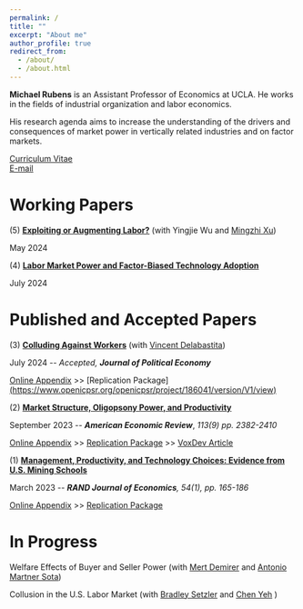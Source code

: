 ```yaml
---
permalink: /
title: ""
excerpt: "About me"
author_profile: true
redirect_from: 
  - /about/
  - /about.html
---
```

**Michael Rubens** is an Assistant Professor of Economics at UCLA. He works in the fields of industrial organization and labor economics. 

His research agenda aims to increase the understanding of the drivers and consequences of market power in vertically related industries and on factor markets.  

[Curriculum Vitae](/files/cv_michaelrubens.pdf)  
[E-mail](mailto:rubens@econ.ucla.edu)

Working Papers
======

(5) **[Exploiting or Augmenting Labor?](/files/Rubens_Wu_Xu_2024.pdf)**  (with Yingjie Wu and [Mingzhi Xu](https://www.mingzhixu.com/))

May 2024 

(4) **[Labor Market Power and Factor-Biased Technology Adoption](/files/Techadoption_paper.pdf)** 

July 2024    


Published and Accepted Papers
======

(3) **[Colluding Against Workers](/files/JPE_20230028_accepted.pdf)**  (with [Vincent Delabastita](https://sites.google.com/view/vincentdelabastita/home))

July 2024  --  _Accepted, **Journal of Political Economy**_

[Online Appendix](/files/JPE_20230028_APPENDIX.pdf)  >>   [Replication Package][(https://www.openicpsr.org/openicpsr/project/186041/version/V1/view)](https://doi.org/10.7910/DVN/FG1JSE)  


(2) **[Market Structure, Oligopsony Power, and Productivity](/files/AER_2021_0383_main.pdf)**

September 2023  --  _**American Economic Review**_, _113(9) pp. 2382-2410_

[Online Appendix](/files/AER_2021_0383_appendix.pdf)  >>   [Replication Package](https://www.openicpsr.org/openicpsr/project/186041/version/V1/view) >> [VoxDev Article](https://voxdev.org/topic/agriculture/dominant-buyers-and-rural-development-evidence-china)


(1) **[Management, Productivity, and Technology Choices: Evidence from U.S. Mining Schools](/files/RJE_MS202112696_final.pdf)**

March 2023 -- _**RAND Journal of Economics**, 54(1), pp. 165-186_ 

[Online Appendix](/files/mining_schools_online_appendix.pdf) >>  [Replication Package](https://github.com/michaelrubens/miningschools)


In Progress
======

Welfare Effects of Buyer and Seller Power (with [Mert Demirer](https://www.mertdemirer.com/) and [Antonio Martner Sota](https://amartner.github.io/))

Collusion in the U.S. Labor Market (with [Bradley Setzler](https://www.bradleysetzler.com/) and [Chen Yeh](https://sites.google.com/site/chenyeh/) )


